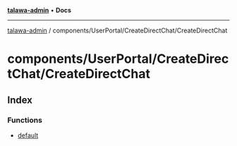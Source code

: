 [**talawa-admin**](../../../../README.md) • **Docs**

***

[talawa-admin](../../../../modules.md) / components/UserPortal/CreateDirectChat/CreateDirectChat

# components/UserPortal/CreateDirectChat/CreateDirectChat

## Index

### Functions

- [default](functions/default.md)
